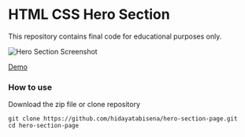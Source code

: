 # HTML CSS Hero Section

This repository contains final code for educational purposes only.

![Hero Section Screenshot](https://res.cloudinary.com/moyadev/image/upload/v1609928099/Moyadev/hero-section.png)

[Demo](https://hero-section-page.netlify.app)

### How to use

Download the zip file or clone repository

```
git clone https://github.com/hidayatabisena/hero-section-page.git
cd hero-section-page
```




